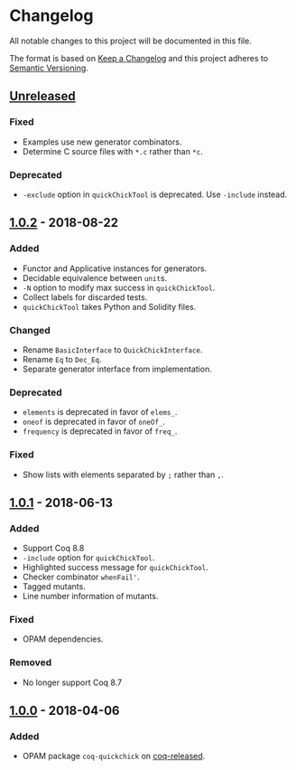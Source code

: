 # Changelog
All notable changes to this project will be documented in this file.

The format is based on [Keep a Changelog](http://keepachangelog.com/en/1.0.0/)
and this project adheres to [Semantic Versioning](http://semver.org/spec/v2.0.0.html).

## [Unreleased]
### Fixed
- Examples use new generator combinators.
- Determine C source files with `*.c` rather than `*c`.

### Deprecated
- `-exclude` option in `quickChickTool` is deprecated. Use `-include` instead.

## [1.0.2] - 2018-08-22
### Added
- Functor and Applicative instances for generators.
- Decidable equivalence between `unit`s.
- `-N` option to modify max success in `quickChickTool`.
- Collect labels for discarded tests.
- `quickChickTool` takes Python and Solidity files.

### Changed
- Rename `BasicInterface` to `QuickChickInterface`.
- Rename `Eq` to `Dec_Eq`.
- Separate generator interface from implementation.

### Deprecated
- `elements`  is deprecated in favor of `elems_`.
- `oneof`     is deprecated in favor of `oneOf_`.
- `frequency` is deprecated in favor of `freq_`.

### Fixed
- Show lists with elements separated by `;` rather than `,`.

## [1.0.1] - 2018-06-13
### Added
- Support Coq 8.8
- `-include` option for `quickChickTool`.
- Highlighted success message for `quickChickTool`.
- Checker combinator `whenFail'`.
- Tagged mutants.
- Line number information of mutants.

### Fixed
- OPAM dependencies.

### Removed
- No longer support Coq 8.7

## [1.0.0] - 2018-04-06
### Added
- OPAM package `coq-quickchick` on [coq-released](https://coq.inria.fr/opam/www/).

[Unreleased]: https://github.com/QuickChick/QuickChick/compare/v1.0.2...8.8
[1.0.2]: https://github.com/QuickChick/QuickChick/compare/v1.0.1...v1.0.2
[1.0.1]: https://github.com/QuickChick/QuickChick/compare/v1.0.0...v1.0.1
[1.0.0]: https://github.com/QuickChick/QuickChick/compare/itp-2015-final...v1.0.0
